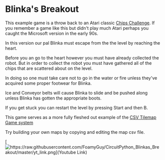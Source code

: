 # Blinka's Breakout
This example game is a throw back to an Atari classic [Chips Challenge](https://en.wikipedia.org/wiki/Chip's_Challenge). If you remember a game like this but didn't play much Atari perhaps you caught the Microsoft version in the early 90s. 

In this version our pal Blinka must escape from the the level by reaching the heart.

Before you an go to the heart however you must have already collected the robot. But in order to collect the robot you must have gathered all of the chips that are scattered about on the level. 

In doing so one must take care not to go in the water or fire unless they've acquired some proper footwear for Blinka. 

Ice and Conveyor belts will cause Blinka to slide and be pushed along unless Blinka has gotten the appropriate boots.

If you get stuck you can restart the level by pressing Start and then B.

This game serves as a more fully fleshed out example of the [CSV Tilemap Game system](https://hackaday.io/project/168653-csv-tilemap-game)

Try building your own maps by copying and editing the map csv file.

[![https://raw.githubusercontent.com/FoamyGuy/CircuitPython_Blinkas_Breakout/master/yt_link.png](Youtube Link)](https://www.youtube.com/watch?v=BHfWRG_zF90)